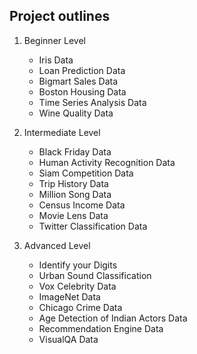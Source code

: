 ## Project outlines

1. Beginner Level
	- Iris Data
	- Loan Prediction Data
	- Bigmart Sales Data
	- Boston Housing Data
	- Time Series Analysis Data
	- Wine Quality Data

2. Intermediate Level
	- Black Friday Data
	- Human Activity Recognition Data
	- Siam Competition Data
	- Trip History Data
	- Million Song Data
	- Census Income Data
	- Movie Lens Data
	- Twitter Classification Data
3. Advanced Level
	- Identify your Digits
	- Urban Sound Classification
	- Vox Celebrity Data
	- ImageNet Data
	- Chicago Crime Data
	- Age Detection of Indian Actors Data
	- Recommendation Engine Data
	- VisualQA Data
